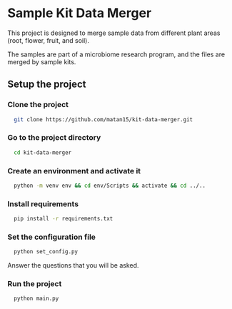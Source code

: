 
# Sample Kit Data Merger 

This project is designed to merge sample data from different plant areas (root, flower, fruit, and soil).

The samples are part of a microbiome research program, and the files are merged by sample kits.

## Setup the project

### Clone the project

```bash
  git clone https://github.com/matan15/kit-data-merger.git
```

### Go to the project directory

```bash
  cd kit-data-merger
```

### Create an environment and activate it

```bash
  python -m venv env && cd env/Scripts && activate && cd ../..
```

### Install requirements

```bash
  pip install -r requirements.txt
```

### Set the configuration file
```bash
  python set_config.py
```
Answer the questions that you will be asked.

### Run the project
```bash
  python main.py
```
